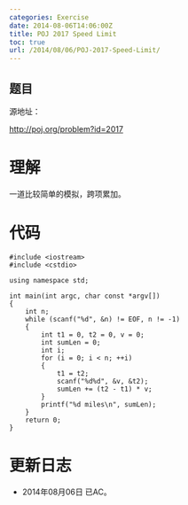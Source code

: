 ```yaml
---
categories: Exercise
date: 2014-08-06T14:06:00Z
title: POJ 2017 Speed Limit
toc: true
url: /2014/08/06/POJ-2017-Speed-Limit/
---
```


## 题目
源地址：

http://poj.org/problem?id=2017

# 理解
一道比较简单的模拟，跨项累加。

<!--more-->

# 代码

```
#include <iostream>
#include <cstdio>

using namespace std;

int main(int argc, char const *argv[])
{
    int n;
    while (scanf("%d", &n) != EOF, n != -1)
    {
        int t1 = 0, t2 = 0, v = 0;
        int sumLen = 0;
        int i;
        for (i = 0; i < n; ++i)
        {
            t1 = t2;
            scanf("%d%d", &v, &t2);
            sumLen += (t2 - t1) * v;
        }
        printf("%d miles\n", sumLen);
    }
    return 0;
}

```

# 更新日志
- 2014年08月06日 已AC。
